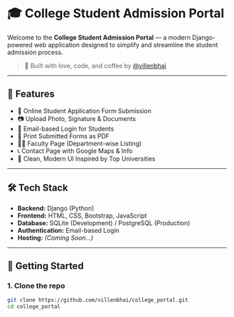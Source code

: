 # 🎓 College Student Admission Portal

Welcome to the **College Student Admission Portal** — a modern Django-powered web application designed to simplify and streamline the student admission process.

> 🚀 Built with love, code, and coffee by [@villenbhai](https://github.com/villenbhai)

---

## 📌 Features

- 📝 Online Student Application Form Submission
- 📷 Upload Photo, Signature & Documents
- 📧 Email-based Login for Students
- 🧾 Print Submitted Forms as PDF
- 👨‍🏫 Faculty Page (Department-wise Listing)
- 📞 Contact Page with Google Maps & Info
- 🎨 Clean, Modern UI Inspired by Top Universities

---

## 🛠️ Tech Stack

- **Backend:** Django (Python)
- **Frontend:** HTML, CSS, Bootstrap, JavaScript
- **Database:** SQLite (Development) / PostgreSQL (Production)
- **Authentication:** Email-based Login
- **Hosting:** *(Coming Soon...)*

---

## 🚀 Getting Started

### 1. Clone the repo

```bash
git clone https://github.com/villenbhai/college_portal.git
cd college_portal

